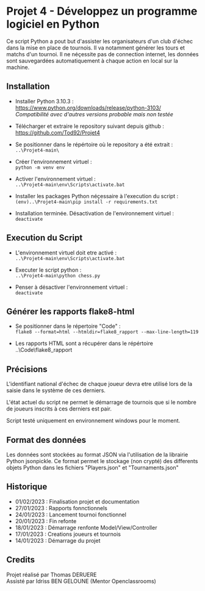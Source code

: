 # Projet 4 - Développez un programme logiciel en Python


Ce script Python a pout but d'assister les organisateurs d'un club d'échec dans la mise en place de tournois. Il va notamment générer les tours et matchs d'un tournoi. Il ne néçessite pas de connection internet, les données sont sauvegardées automatiquement à chaque action en local sur la machine.



## Installation

* Installer Python 3.10.3 :
 https://www.python.org/downloads/release/python-3103/  
  _Compatibilité avec d'autres versions probable mais non testée_

* Télécharger et extraire le repository suivant depuis github :\
https://github.com/Tod92/Projet4

* Se positionner dans le répértoire où le repository a été extrait :\
  `..\Projet4-main\`

* Créer l'environnement virtuel :\
  `python -m venv env`

* Activer l'environnement virtuel :\
  `..\Projet4-main\env\Scripts\activate.bat`

* Installer les packages Python néçessaire à l'execution du script :\
  `(env)..\Projet4-main\pip install -r requirements.txt`

* Installation terminée. Désactivation de l'environnement virtuel :\
  `deactivate`

## Execution du Script

* L'environnement virtuel doit etre activé :\
  `..\Projet4-main\env\Scripts\activate.bat`

* Executer le script python :\
  `..\Projet4-main\python chess.py`


* Penser à désactiver l'environnement virtuel :\
  `deactivate`

## Générer les rapports flake8-html

* Se positionner dans le répertoire "Code" :\
  `flake8 --format=html --htmldir=flake8_rapport --max-line-length=119`

* Les rapports HTML sont a récupérer dans le répértoire ..\Code\flake8_rapport

## Précisions

L'identifiant national d'échec de chaque joueur devra etre utilisé lors de la saisie dans le système de ces derniers.

L'état actuel du script ne permet le démarrage de tournois que si le nombre de joueurs inscrits à ces derniers est pair.

Script testé uniquement en environnement windows pour le moment.

## Format des données

Les données sont stockées au format JSON via l'utilisation de la librairie Python jsonpickle. Ce format permet le stockage (non crypté) des differents objets Python dans les fichiers "Players.json" et "Tournaments.json"




## Historique

* 01/02/2023 : Finalisation projet et documentation
* 27/01/2023 : Rapports fonnctionnels
* 24/01/2023 : Lancement tournoi fonctionnel
* 20/01/2023 : Fin refonte
* 18/01/2023 : Démarrage renfonte Model/View/Controller
* 17/01/2023 : Creations joueurs et tournois
* 14/01/2023 : Démarrage du projet

## Credits
Projet réalisé par Thomas DERUERE\
Assisté par Idriss BEN GELOUNE (Mentor Openclassrooms)
